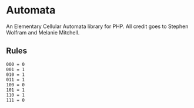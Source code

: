 # Automata

An Elementary Cellular Automata library for PHP. All credit goes to Stephen Wolfram and Melanie Mitchell.

## Rules

```
000 = 0
001 = 1
010 = 1
011 = 1
100 = 0
101 = 1
110 = 1
111 = 0
```